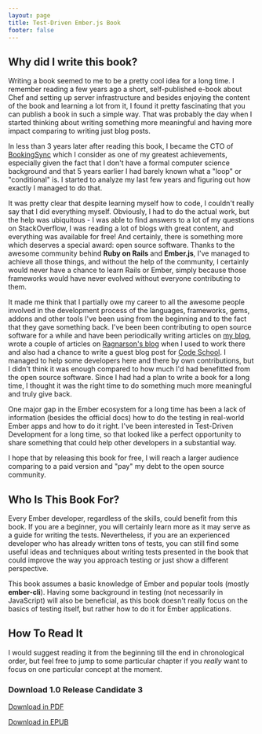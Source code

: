 ```yaml
---
layout: page
title: Test-Driven Ember.js Book
footer: false
---
```


## Why did I write this book?

Writing a book seemed to me to be a pretty cool idea for a long time. I remember reading a few years ago a short, self-published e-book about Chef and setting up server infrastructure and besides enjoying the content of the book and learning a lot from it, I found it pretty fascinating that you can publish a book in such a simple way. That was probably the day when I started thinking about writing something more meaningful and having more impact comparing to writing just blog posts.

In less than 3 years later after reading this book, I became the CTO of [BookingSync](https://www.bookingsync.com) which I consider as one of my greatest achievements, especially given the fact that I don't have a formal computer science background and that 5 years earlier I had barely known what a "loop" or "conditional" is. I started to analyze my last few years and figuring out how exactly I managed to do that.

It was pretty clear that despite learning myself how to code, I couldn't really say that I did everything myself. Obviously, I had to do the actual work, but the help was ubiquitous - I was able to find answers to a lot of my questions on StackOverflow, I was reading a lot of blogs with great content, and everything was available for free! And certainly, there is something more which deserves a special award: open source software. Thanks to the awesome community behind **Ruby on Rails** and **Ember.js**, I've managed to achieve all those things, and without the help of the community, I certainly would never have a chance to learn Rails or Ember, simply because those frameworks would have never evolved without everyone contributing to them.

It made me think that I partially owe my career to all the awesome people involved in the development process of the languages, frameworks, gems, addons and other tools I've been using from the beginning and to the fact that they gave something back. I've been been contributing to open source software for a while and have been periodically writing articles on [my blog](http://karolgalanciak.com), wrote a couple of articles on [Ragnarson's blog](https://blog.ragnarson.com) when I used to work there and also had a chance to write a guest blog post for [Code School](https://www.codeschool.com/blog/2016/06/14/understanding-dependency-injection-in-ember/). I managed to help some developers here and there by own contributions, but I didn't think it was enough compared to how much I'd had benefitted from the open source software. Since I had had a plan to write a book for a long time, I thought it was the right time to do something much more meaningful and truly give back.

One major gap in the Ember ecosystem for a long time has been a lack of information (besides the official docs) how to do the testing in real-world Ember apps and how to do it right. I've been interested in Test-Driven Development for a long time, so that looked like a perfect opportunity to share something that could help other developers in a substantial way.

I hope that by releasing this book for free, I will reach a larger audience comparing to a paid version and "pay" my debt to the open source community.

## Who Is This Book For?

Every Ember developer, regardless of the skills, could benefit from this book. If you are a beginner, you will certainly learn more as it may serve as a guide for writing the tests. Nevertheless, if you are an experienced developer who has already written tons of tests, you can still find some useful ideas and techniques about writing tests presented in the book that could improve the way you approach testing or just show a different perspective.

This book assumes a basic knowledge of Ember and popular tools (mostly **ember-cli**). Having some background in testing (not necessarily in JavaScript) will also be beneficial, as this book doesn't really focus on the basics of testing itself, but rather how to do it for Ember applications.

## How To Read It

I would suggest reading it from the beginning till the end in chronological order, but feel free to jump to some particular chapter if you *really* want to focus on one particular concept at the moment.


### Download 1.0 Release Candidate 3

<a href="http://download.karolgalanciak.com/test-driven-ember.pdf" target="_blank">Download in PDF</a>

<a href="http://download.karolgalanciak.com/test-driven-ember.epub" target="_blank">Download in EPUB</a>
